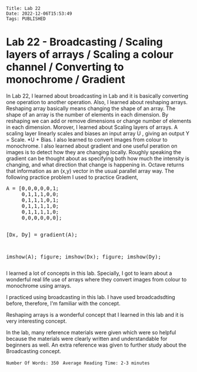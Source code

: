     Title: Lab 22
    Date: 2022-12-06T15:53:49
    Tags: PUBLISHED

Lab 22 - Broadcasting / Scaling layers of arrays / Scaling a colour channel / Converting to monochrome / Gradient
=================================================================================================================

<p>
In Lab 22, I learned about broadcasting in Lab and it is basically converting one operation to another operation. Also, I learned about reshaping arrays. Reshaping array basically means changing the shape of an array. The shape of an array is the number of elements in each dimension. By reshaping we can add or remove dimensions or change number of elements in each dimension. Morover, I learned about Scaling layers of arrays. A scaling layer linearly scales and biases an input array U , giving an output Y = Scale. *U + Bias. I also learned to convert images from colour to monochrome. I also learned about gradient and one useful peration on images is to detect how they are changing locally. Roughly speaking the gradient can be thought about as specifying both how much the intensity is changing, and what direction that change is happening in. Octave returns that information as an (x,y) vector in the usual parallel array way. The following practice problem I used to practice Gradient,
</p>
<pre>
A = [0,0,0,0,0,1;
     0,1,1,1,0,0;
     0,1,1,1,0,1;
     0,1,1,1,1,0;
     0,1,1,1,1,0;
     0,0,0,0,0,0];

[Dx, Dy] = gradient(A);

imshow(A);
figure;
imshow(Dx);
figure;
imshow(Dy);
</pre>
<p>
I learned a lot of concepts in this lab. Specially, I got to learn about a wonderful real life use of arrays where they convert images from colour to monochrome using arrays.
</p>
<p>
I practiced using broadcasting in this lab. I have used broadcadsdting before, therefore, I'm familiar with the concept.
</p>
<p>
Reshaping arrays is a wonderful concept that I learned in this lab and it is very interesting concept.
</p>
<p>
In the lab, many reference materials were given which were so helpful because the materials were clearly written and understandable for beginners as well. An extra reference was given to further study about the Broadcasting concept.
</p>

```Number Of Words: 350 ```
```Average Reading Time: 2-3 minutes```

<!-- more -->

